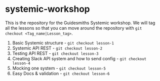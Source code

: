 # systemic-workshop

This is the repository for the Guidesmiths Systemic workshop. We will tag all the lessons so that you can move around the repository with `git checkout <Tag_name|Lesson_tag>`.

1. Basic Systemic structure - `git checkout lesson-1`
2. Systemic API REST - `git checkout lesson-2`
3. Testing API REST - `git checkout lesson-3`
4. Creating Slack API system and how to send config - `git checkout lesson-4`
5. Mocking one system - `git checkout lesson-5`
6. Easy Docs & validation - `git checkout lesson-6`
